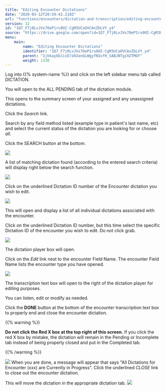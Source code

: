```yaml
---
title: "Editing Encounter Dictations"
date: "2020-03-12T20:59:42.218Z"
url: "functions/encounters/dictation-and-transcription/editing-encounter-dictations.html"
version: 32
id: "1Q7_F7j0LvJVx7OeP1ru9OI-CgM3UCaOVCAxZbLVY_y4"
source: "https://drive.google.com/open?id=1Q7_F7j0LvJVx7OeP1ru9OI-CgM3UCaOVCAxZbLVY_y4"
menu:
    main:
        name: "Editing Encounter Dictations"
        identifier: "1Q7_F7j0LvJVx7OeP1ru9OI-CgM3UCaOVCAxZbLVY_y4"
        parent: "1jkkaykbJisElVA3anGLWgyfNIofH_SABJNTgiH2TMOY"
        weight: 1330
---
```

Log into {{% system-name %}} and click on the left sidebar menu tab called DICTATION.

You will open to the ALL PENDING tab of the dictation module.

This opens to the summary screen of your assigned and any unassigned dictations.

Click the *Search* link.

Search by any field method listed (example type in patient's last name, etc) and select the current status of the dictation you are looking for or choose *all.*

Click the SEARCH button at the bottom.

![](editing-encounter-dictations.images/image1.png)

A list of matching dictation found (according to the entered search criteria) will display right below the search function.

![](editing-encounter-dictations.images/image2.png)

Click on the underlined Dictation ID number of the Encounter dictation you wish to edit.

![](editing-encounter-dictations.images/image3.png)

This will open and display a list of all individual dictations associated with the encounter.

Click on the underlined Dictation ID number, but this time select the specific Dictation ID of the encounter you wish to edit. Do not click grab.

![](editing-encounter-dictations.images/image4.png)

The dictation player box will open.

Click on the *Edit* link nest to the encounter Field Name. The encounter Field Name lists the encounter type you have opened.

![](editing-encounter-dictations.images/image5.png)

The transcription text box will open to the right of the dictation player for editing purposes.

You can listen, edit or modify as needed.

Click the **DONE** button at the bottom of the encounter transcription text box to properly end and close the encounter dictation.

{{% warning %}}

**Do not click the Red X box at the top right of this screen.** If you click the red X box by mistake, the dictation will remain in the Pending or Incomplete tab instead of being properly closed and put in the Completed tab.

{{% /warning %}}


![](editing-encounter-dictations.images/image6.png)
When you are done, a message will appear that says "All Dictations for Encounter (xxx) are Currently in Progress". Click the underlined *CLOSE* link to close out the encounter dictation.

This will move the dictation in the appropriate dictation tab.
![](https://lh4.googleusercontent.com/BbbV1SKSI4IP7WcBK9PZuzVM-wxpfJjm8JIvK_9oYo2DQNKoVGRxS2PzSZBNspMzH35-yNNJ61kEH_WyqUcXGKFjr9Ptg8b4aCqoUx5Cy2lzwoX7vDldTwTgrENJQmN0AJr4fxVmM-hfCQ-jNA)
